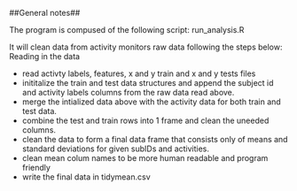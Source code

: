 ##General notes##

The program is compused of the following script:
run\_analysis.R

It will clean data from activity monitors raw data following the steps below:
Reading in the data

- read activty labels, features, x and y train and x and y tests files
- inititalize the train and test data structures and append the subject id and activity labels columns from the raw data read above.
- merge the intialized data above with the activity data for both train and test data.
- combine the test and train rows into 1 frame and clean the uneeded columns.
- clean the data to form a final data frame that consists only of means and standard deviations for given subIDs and activities.
- clean mean colum names to be more human readable and program friendly
- write the final data in tidymean.csv
